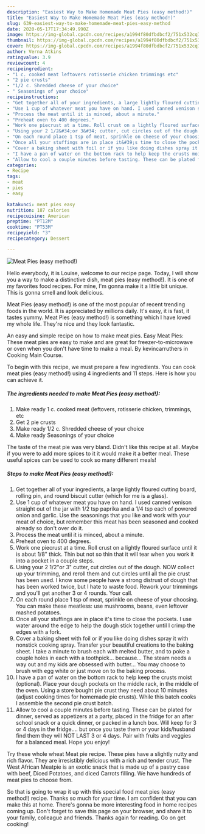 ```yaml
---
description: "Easiest Way to Make Homemade Meat Pies (easy method!)"
title: "Easiest Way to Make Homemade Meat Pies (easy method!)"
slug: 639-easiest-way-to-make-homemade-meat-pies-easy-method
date: 2020-05-17T17:34:49.990Z
image: https://img-global.cpcdn.com/recipes/a1994f80dfbdbcf2/751x532cq70/meat-pies-easy-method-recipe-main-photo.jpg
thumbnail: https://img-global.cpcdn.com/recipes/a1994f80dfbdbcf2/751x532cq70/meat-pies-easy-method-recipe-main-photo.jpg
cover: https://img-global.cpcdn.com/recipes/a1994f80dfbdbcf2/751x532cq70/meat-pies-easy-method-recipe-main-photo.jpg
author: Verna Atkins
ratingvalue: 3.9
reviewcount: 4
recipeingredient:
- "1 c. cooked meat leftovers rotisserie chicken trimmings etc"
- "2 pie crusts"
- "1/2 c. Shredded cheese of your choice"
- " Seasonings of your choice"
recipeinstructions:
- "Get together all of your ingredients, a large lightly floured cutting board, rolling pin, and round biscuit cutter (which for me is a glass)."
- "Use 1 cup of whatever meat you have on hand. I used canned venison straight out of the jar with 1/2 tsp paprika and a 1/4 tsp each of powered onion and garlic. Use the seasonings that you like and work with your meat of choice, but remember this meat has been seasoned and cooked already so don&#39;t over do it."
- "Process the meat until it is minced, about a minute."
- "Preheat oven to 400 degrees."
- "Work one piecrust at a time. Roll crust on a lightly floured surface until it is about 1/8&#34; thick. Thin but not so thin that it will tear when you work it into a pocket in a couple steps."
- "Using your 2 1/2&#34;or 3&#34; cutter, cut circles out of the dough. NOW collect up your trimming, and reroll them and cut circles until all the pie crust has been used. I know some people have a strong distrust of dough that has been worked twice, but I hate to waste food. Rework your trimmings and you&#39;ll get another 3 or 4 rounds. Your call."
- "On each round place 1 tsp of meat, sprinkle on cheese of your choosing. You can make these meatless: use mushrooms, beans, even leftover mashed potatoes."
- "Once all your stuffings are in place it&#39;s time to close the pockets. I use water around the edge to help the dough stick together until I crimp the edges with a fork."
- "Cover a baking sheet with foil or if you like doing dishes spray it with nonstick cooking spray. Transfer your beautiful creations to the baking sheet. I take a minute to brush each with melted butter, and to poke a couple holes in each with a toothpick... because... The steam needs a way out and my kids are obsessed with butter... You may choose to brush with egg white or just move on to the baking process."
- "I have a pan of water on the bottom rack to help keep the crusts moist (optional). Place your dough pockets on the middle rack, in the middle of the oven. Using a store bought pie crust they need about 10 minutes (adjust cooking times for homemade pie crusts). While this batch cooks I assemble the second pie crust batch."
- "Allow to cool a couple minutes before tasting. These can be plated for dinner, served as appetizers at a party, placed in the fridge for an after school snack or a quick dinner, or packed in a lunch box. Will keep for 3 or 4 days in the fridge.... but once you taste them or your kids/husband find them they will NOT LAST 3 or 4 days. Pair with fruits and veggies for a balanced meal. Hope you enjoy!"
categories:
- Recipe
tags:
- meat
- pies
- easy

katakunci: meat pies easy 
nutrition: 187 calories
recipecuisine: American
preptime: "PT12M"
cooktime: "PT53M"
recipeyield: "3"
recipecategory: Dessert

---
```



![Meat Pies (easy method!)](https://img-global.cpcdn.com/recipes/a1994f80dfbdbcf2/751x532cq70/meat-pies-easy-method-recipe-main-photo.jpg)

Hello everybody, it is Louise, welcome to our recipe page. Today, I will show you a way to make a distinctive dish, meat pies (easy method!). It is one of my favorites food recipes. For mine, I'm gonna make it a little bit unique. This is gonna smell and look delicious.

Meat Pies (easy method!) is one of the most popular of recent trending foods in the world. It is appreciated by millions daily. It's easy, it is fast, it tastes yummy. Meat Pies (easy method!) is something which I have loved my whole life. They're nice and they look fantastic.

An easy and simple recipe on how to make meat pies. Easy Meat Pies: These meat pies are easy to make and are great for freezer-to-microwave or oven when you don&#39;t have time to make a meal. By kevincarruthers in Cooking Main Course.


To begin with this recipe, we must prepare a few ingredients. You can cook meat pies (easy method!) using 4 ingredients and 11 steps. Here is how you can achieve it.

<!--inarticleads1-->

##### The ingredients needed to make Meat Pies (easy method!):

1. Make ready 1 c. cooked meat (leftovers, rotisserie chicken, trimmings, etc
1. Get 2 pie crusts
1. Make ready 1/2 c. Shredded cheese of your choice
1. Make ready  Seasonings of your choice


The taste of the meat pie was very bland. Didn&#39;t like this recipe at all. Maybe if you were to add more spices to it it would make it a better meal. These useful spices can be used to cook so many different meals! 

<!--inarticleads2-->

##### Steps to make Meat Pies (easy method!):

1. Get together all of your ingredients, a large lightly floured cutting board, rolling pin, and round biscuit cutter (which for me is a glass).
1. Use 1 cup of whatever meat you have on hand. I used canned venison straight out of the jar with 1/2 tsp paprika and a 1/4 tsp each of powered onion and garlic. Use the seasonings that you like and work with your meat of choice, but remember this meat has been seasoned and cooked already so don&#39;t over do it.
1. Process the meat until it is minced, about a minute.
1. Preheat oven to 400 degrees.
1. Work one piecrust at a time. Roll crust on a lightly floured surface until it is about 1/8&#34; thick. Thin but not so thin that it will tear when you work it into a pocket in a couple steps.
1. Using your 2 1/2&#34;or 3&#34; cutter, cut circles out of the dough. NOW collect up your trimming, and reroll them and cut circles until all the pie crust has been used. I know some people have a strong distrust of dough that has been worked twice, but I hate to waste food. Rework your trimmings and you&#39;ll get another 3 or 4 rounds. Your call.
1. On each round place 1 tsp of meat, sprinkle on cheese of your choosing. You can make these meatless: use mushrooms, beans, even leftover mashed potatoes.
1. Once all your stuffings are in place it&#39;s time to close the pockets. I use water around the edge to help the dough stick together until I crimp the edges with a fork.
1. Cover a baking sheet with foil or if you like doing dishes spray it with nonstick cooking spray. Transfer your beautiful creations to the baking sheet. I take a minute to brush each with melted butter, and to poke a couple holes in each with a toothpick... because... The steam needs a way out and my kids are obsessed with butter... You may choose to brush with egg white or just move on to the baking process.
1. I have a pan of water on the bottom rack to help keep the crusts moist (optional). Place your dough pockets on the middle rack, in the middle of the oven. Using a store bought pie crust they need about 10 minutes (adjust cooking times for homemade pie crusts). While this batch cooks I assemble the second pie crust batch.
1. Allow to cool a couple minutes before tasting. These can be plated for dinner, served as appetizers at a party, placed in the fridge for an after school snack or a quick dinner, or packed in a lunch box. Will keep for 3 or 4 days in the fridge.... but once you taste them or your kids/husband find them they will NOT LAST 3 or 4 days. Pair with fruits and veggies for a balanced meal. Hope you enjoy!


Try these whole wheat Meat pie recipe. These pies have a slightly nutty and rich flavor. They are irresistibly delicious with a rich and tender crust. The West African Meatpie is an exotic snack that is made up of a pastry case with beef, Diced Potatoes, and diced Carrots filling. We have hundreds of meat pies to choose from. 

So that is going to wrap it up with this special food meat pies (easy method!) recipe. Thanks so much for your time. I am confident that you can make this at home. There's gonna be more interesting food in home recipes coming up. Don't forget to save this page on your browser, and share it to your family, colleague and friends. Thanks again for reading. Go on get cooking!
